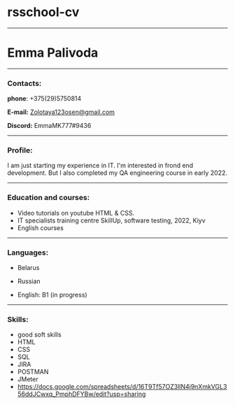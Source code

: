 # rsschool-cv
___
# Emma Palivoda

---
### Contacts: 
__phone__: +375(29)5750814


__E-mail:__ Zolotaya123osen@gmail.com


__Discord:__ EmmaMK777#9436


___
### Profile:
 I am just starting my experience in IT. I'm interested in frond end development. But I also completed my QA engineering course in early 2022.
___
### Education and courses:
* Video tutorials on youtube HTML & CSS.
* IT specialists training centre SkillUp, software testing, 2022, Kiyv
* English courses
___
### Languages: 

* Belarus

* Russian

* English: В1 (in progress)
___

### Skills:

* good soft skills
* HTML
* CSS
* SQL
* JIRA
* POSTMAN
* JMeter
* https://docs.google.com/spreadsheets/d/16T9Tf57OZ3llN4j9nXmkVGL356ddJCwxq_PmphDFYBw/edit?usp=sharing
